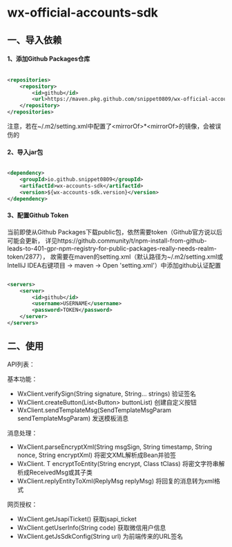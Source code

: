 # wx-official-accounts-sdk

## 一、导入依赖

#### 1、添加Github Packages仓库

```xml

<repositories>
    <repository>
        <id>github</id>
        <url>https://maven.pkg.github.com/snippet0809/wx-official-accounts-sdk</url>
    </repository>
</repositories>
```

注意，若在~/.m2/setting.xml中配置了&lt;mirrorOf>*<mirrorOf&gt;的镜像，会被误伤的

#### 2、导入jar包

```xml

<dependency>
    <groupId>io.github.snippet0809</groupId>
    <artifactId>wx-accounts-sdk</artifactId>
    <version>${wx-accounts-sdk.version}</version>
</dependency>
```

#### 3、配置Github Token

当前即使从Github Packages下载public包，依然需要token（Github官方说以后可能会更新，
详见https://github.community/t/npm-install-from-github-leads-to-401-gpr-npm-registry-for-public-packages-really-needs-realm-token/2877），
故需要在maven的setting.xml（默认路径为~/.m2/setting.xml或IntelliJ IDEA右键项目 -> maven -> Open 'setting.xml'）中添加github认证配置

```xml

<servers>
    <server>
        <id>github</id>
        <username>USERNAME</username>
        <password>TOKEN</password>
    </server>
</servers>

```

## 二、使用

API列表：

基本功能：
- WxClient.verifySign(String signature, String... strings)              验证签名
- WxClient.createButton(List<Button&gt; buttonList)                     创建自定义按钮
- WxClient.sendTemplateMsg(SendTemplateMsgParam sendTemplateMsgParam)   发送模板消息

消息处理：
- WxClient.parseEncryptXml(String msgSign, String timestamp, String nonce, String encryptXml)   将密文XML解析成Bean并验签
- WxClient.<T extends ReceivedMsg> T encryptToEntity(String encrypt, Class<T> tClass)           将密文字符串解析成ReceivedMsg或其子类
- WxClient.replyEntityToXml(ReplyMsg replyMsg)                                                  将回复的消息转为xml格式 

网页授权：
- WxClient.getJsapiTicket()                                             获取jsapi_ticket
- WxClient.getUserInfo(String code)                                     获取微信用户信息
- WxClient.getJsSdkConfig(String url)                                   为前端传来的URL签名

